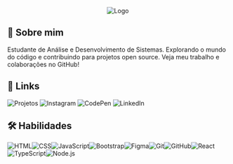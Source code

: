 <p align="center"><img src="https://i.imgur.com/ek5jY9d.png" alt="Logo"></p>

## 🚀 Sobre mim
Estudante de Análise e Desenvolvimento de Sistemas. Explorando o mundo do código e contribuindo para projetos open source. Veja meu trabalho e colaborações no GitHub!

## 🔗 Links
<p align="left">
  <a href="https://www.lcspane.com" target="_blank" style="text-decoration: none;"><img src="https://img.shields.io/badge/Projetos-090909?style=flat&logo=github&logoColor=white" alt="Projetos"></a>
  <a href="https://www.instagram.com/lcspane" target="_blank" style="text-decoration: none;"><img src="https://img.shields.io/badge/Instagram-090909?style=flat&logo=instagram&logoColor=white" alt="Instagram"></a>
  <a href="https://www.x.com/lcspane" target="_blank" style="text-decoration: none;"><img src="https://img.shields.io/badge/Twitter-090909?style=flat&logo=twitter&logoColor=white" alt="CodePen"></a>
  <a href="https://www.linkedin.com/in/lcspane/" target="_blank" style="text-decoration: none;"><img src="https://img.shields.io/badge/LinkedIn-090909?style=flat&logo=linkedin&logoColor=white" alt="LinkedIn"></a>
</p>

## 🛠 Habilidades
<p align="left" style="display: flex; flex-wrap: wrap;">
  <img src="https://img.shields.io/badge/HTML-E34F26?style=flat&logo=html5&logoColor=white" alt="HTML">
  <img src="https://img.shields.io/badge/CSS-1572B6?style=flat&logo=css3&logoColor=white" alt="CSS">
  <img src="https://img.shields.io/badge/JavaScript-F7DF1E?style=flat&logo=javascript&logoColor=white" alt="JavaScript">
  <img src="https://img.shields.io/badge/Bootstrap-563D7C?style=flat&logo=bootstrap&logoColor=white" alt="Bootstrap">
  <img src="https://img.shields.io/badge/Figma-F24E1E?style=flat&logo=figma&logoColor=white" alt="Figma">
  <img src="https://img.shields.io/badge/Git-F05032?style=flat&logo=git&logoColor=white" alt="Git">
  <img src="https://img.shields.io/badge/GitHub-181717?style=flat&logo=github&logoColor=white" alt="GitHub">
  <img src="https://img.shields.io/badge/React-61DAFB?style=flat&logo=react&logoColor=white" alt="React">
  <img src="https://img.shields.io/badge/TypeScript-3178C6?style=flat&logo=typescript&logoColor=white" alt="TypeScript">
  <img src="https://img.shields.io/badge/Node.js-43853D?style=flat&logo=node.js&logoColor=white" alt="Node.js">
</p>

